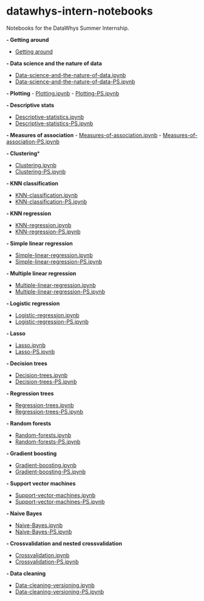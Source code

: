 # datawhys-intern-notebooks 

Notebooks for the DataWhys Summer Internship. 

**- Getting around**
  - [Getting around](https://youtu.be/-luPzplPDI0)
  
**- Data science and the nature of data**
  - [Data-science-and-the-nature-of-data.ipynb](Data-science-and-the-nature-of-data.ipynb)
  - [Data-science-and-the-nature-of-data-PS.ipynb](Data-science-and-the-nature-of-data-PS.ipynb)

**- Plotting**
    - [Plotting.ipynb](Plotting.ipynb)
    - [Plotting-PS.ipynb](Plotting-PS.ipynb)

**- Descriptive stats**
  - [Descriptive-statistics.ipynb](Descriptive-statistics.ipynb)
  - [Descriptive-statistics-PS.ipynb](Descriptive-statistics-PS.ipynb)

**- Measures of association**
    - [Measures-of-association.ipynb](Measures-of-association.ipynb)
    - [Measures-of-association-PS.ipynb](Measures-of-association-PS.ipynb)

**- Clustering***
  - [Clustering.ipynb](Clustering.ipynb)
  - [Clustering-PS.ipynb](Clustering-PS.ipynb)

**- KNN classification**
  - [KNN-classification.ipynb](KNN-classification.ipynb)
  - [KNN-classification-PS.ipynb](KNN-classification-PS.ipynb)

**- KNN regression**
  - [KNN-regression.ipynb](KNN-regression.ipynb)
  - [KNN-regression-PS.ipynb](KNN-regression-PS.ipynb)

**- Simple linear regression**
  - [Simple-linear-regression.ipynb](Simple-linear-regression.ipynb)
  - [Simple-linear-regression-PS.ipynb](Simple-linear-regression-PS.ipynb)
    
**- Multiple linear regression**
  - [Multiple-linear-regression.ipynb](Multiple-linear-regression.ipynb)
  - [Multiple-linear-regression-PS.ipynb](Multiple-linear-regression-PS.ipynb)

**- Logistic regression**
  - [Logistic-regression.ipynb](Logistic-regression.ipynb)
  - [Logistic-regression-PS.ipynb](Logistic-regression-PS.ipynb)

**- Lasso**
  - [Lasso.ipynb](Lasso.ipynb)
  - [Lasso-PS.ipynb](Lasso-PS.ipynb)

**- Decision trees**
  - [Decision-trees.ipynb](Decision-trees.ipynb)
  - [Decision-trees-PS.ipynb](Decision-trees-PS.ipynb)

**- Regression trees**
  - [Regression-trees.ipynb](Regression-trees.ipynb)
  - [Regression-trees-PS.ipynb](Regression-trees-PS.ipynb)

**- Random forests**
  - [Random-forests.ipynb](Random-forests.ipynb)
  - [Random-forests-PS.ipynb](Random-forests-PS.ipynb)

**- Gradient boosting**
  - [Gradient-boosting.ipynb](Gradient-boosting.ipynb)
  - [Gradient-boosting-PS.ipynb](Gradient-boosting-PS.ipynb)

**- Support vector machines**
  - [Support-vector-machines.ipynb](Support-vector-machines.ipynb)
  - [Support-vector-machines-PS.ipynb](Support-vector-machines-PS.ipynb)

**- Naive Bayes**
  - [Naive-Bayes.ipynb](Naive-Bayes.ipynb)
  - [Naive-Bayes-PS.ipynb](Naive-Bayes-PS.ipynb)
  
**- Crossvalidation and nested crossvalidation**
  - [Crossvalidation.ipynb](Crossvalidation.ipynb)
  - [Crossvalidation-PS.ipynb](Crossvalidation-PS.ipynb)

**- Data cleaning**
  - [Data-cleaning-versioning.ipynb](Data-cleaning-versioning.ipynb)
  - [Data-cleaning-versioning-PS.ipynb](Data-cleaning-versioning-PS.ipynb)
